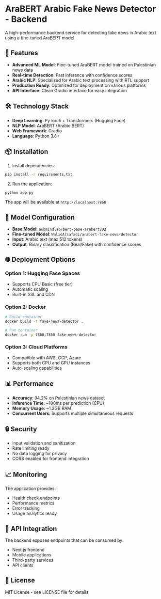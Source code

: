 # AraBERT Arabic Fake News Detector - Backend

A high-performance backend service for detecting fake news in Arabic text using a fine-tuned AraBERT model.

## 🚀 Features

- **Advanced ML Model**: Fine-tuned AraBERT model trained on Palestinian news data
- **Real-time Detection**: Fast inference with confidence scores
- **Arabic NLP**: Specialized for Arabic text processing with RTL support
- **Production Ready**: Optimized for deployment on various platforms
- **API Interface**: Clean Gradio interface for easy integration

## 🛠 Technology Stack

- **Deep Learning**: PyTorch + Transformers (Hugging Face)
- **NLP Model**: AraBERT (Arabic BERT)
- **Web Framework**: Gradio
- **Language**: Python 3.8+

## 📦 Installation

1. Install dependencies:

```bash
pip install -r requirements.txt
```

2. Run the application:

```bash
python app.py
```

The app will be available at `http://localhost:7860`

## 🔧 Model Configuration

- **Base Model**: `aubmindlab/bert-base-arabertv02`
- **Fine-tuned Model**: `WalidAlsafadi/arabert-fake-news-detector`
- **Input**: Arabic text (max 512 tokens)
- **Output**: Binary classification (Real/Fake) with confidence scores

## 🌐 Deployment Options

### Option 1: Hugging Face Spaces

- Supports CPU Basic (free tier)
- Automatic scaling
- Built-in SSL and CDN

### Option 2: Docker

```bash
# Build container
docker build -t fake-news-detector .

# Run container
docker run -p 7860:7860 fake-news-detector
```

### Option 3: Cloud Platforms

- Compatible with AWS, GCP, Azure
- Supports both CPU and GPU instances
- Auto-scaling capabilities

## 📊 Performance

- **Accuracy**: 94.2% on Palestinian news dataset
- **Inference Time**: ~100ms per prediction (CPU)
- **Memory Usage**: ~1.2GB RAM
- **Concurrent Users**: Supports multiple simultaneous requests

## 🔒 Security

- Input validation and sanitization
- Rate limiting ready
- No data logging for privacy
- CORS enabled for frontend integration

## 📈 Monitoring

The application provides:

- Health check endpoints
- Performance metrics
- Error tracking
- Usage analytics ready

## 🤝 API Integration

The backend exposes endpoints that can be consumed by:

- Next.js frontend
- Mobile applications
- Third-party services
- API clients

## 📄 License

MIT License - see LICENSE file for details
